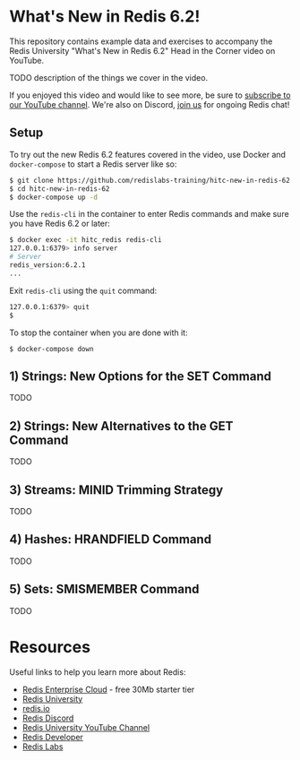 # What's New in Redis 6.2!

This repository contains example data and exercises to accompany the Redis University "What's New in Redis 6.2" Head in the Corner video on YouTube.

TODO description of the things we cover in the video.

If you enjoyed this video and would like to see more, be sure to [subscribe to our YouTube channel](https://www.youtube.com/redisuniversity).  We're also on Discord, [join us](https://discord.gg/redis​) for ongoing Redis chat!

## Setup

To try out the new Redis 6.2 features covered in the video, use Docker and `docker-compose` to start a Redis server like so:

```bash
$ git clone https://github.com/redislabs-training/hitc-new-in-redis-62.git
$ cd hitc-new-in-redis-62
$ docker-compose up -d
```

Use the `redis-cli` in the container to enter Redis commands and make sure you have Redis 6.2 or later:

```bash
$ docker exec -it hitc_redis redis-cli
127.0.0.1:6379> info server
# Server
redis_version:6.2.1
...
```

Exit `redis-cli` using the `quit` command:

```bash
127.0.0.1:6379> quit
$
```

To stop the container when you are done with it:

```
$ docker-compose down
```

## 1) Strings: New Options for the SET Command

TODO

## 2) Strings: New Alternatives to the GET Command

TODO

## 3) Streams: MINID Trimming Strategy

TODO

## 4) Hashes: HRANDFIELD Command

TODO

## 5) Sets: SMISMEMBER Command

TODO

# Resources

Useful links to help you learn more about Redis:

* [Redis Enterprise Cloud](https://redislabs.com/redis-enterprise-cloud?utm_medium=referral&utm_source=redisUniversity&utm_campaign=hitcredis62) - free 30Mb starter tier
* [Redis University](https://university.redislabs.com)
* [redis.io](https://redis.io)
* [Redis Discord](https://discord.gg/redis)
* [Redis University YouTube Channel](https://www.youtube.com/redisuniversity)
* [Redis Developer](https://developer.redislabs.com/)
* [Redis Labs](https://redislabs.com/)
